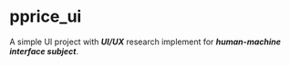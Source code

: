 # pprice_ui

A simple UI project with _**UI/UX**_ research implement for _**human-machine interface subject**_.
